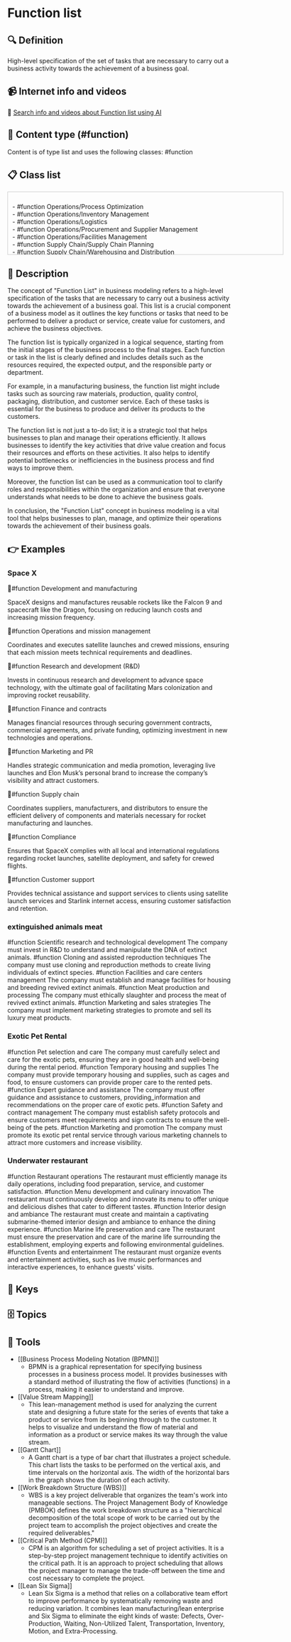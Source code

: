 
# Function list


## 🔍 Definition
High-level specification of the set of tasks that are necessary to carry out a business activity towards the achievement of a business goal.


## 📹 Internet info and videos
🤖 [Search info and videos about Function list using AI](https://www.perplexity.ai/search?q=videos+about+Function+list:+High-level+specification+of+the+set+of+tasks+that+are+necessary+to+carry+out+a+business+activity+aimed+at+achieving+a+business+objective.
)


## 📰 Content type (#function)
Content is of type list and uses the following classes: #function



## 📋 Class list

<div style='max-height: 120px; overflow-y: auto; border: 1px solid #ccc; padding: 10px; width: 600px;'>
  <ul style='list-style-type: none; padding-left: 0;'>


<li>- #function  Operations/Process Optimization</li>
<li>- #function  Operations/Inventory Management</li>
<li>- #function  Operations/Logistics</li>
<li>- #function  Operations/Procurement and Supplier Management</li>
<li>- #function  Operations/Facilities Management</li>
<li>- #function  Supply Chain/Supply Chain Planning</li>
<li>- #function  Supply Chain/Warehousing and Distribution</li>
<li>- #function  Supply Chain/Order Fulfillment</li>
<li>- #function  Legal/Contract Management</li>
<li>- #function  Legal/Intellectual Property Protection</li>
<li>- #function  Legal/Regulatory Compliance</li>
<li>- #function  Legal/Legal Counsel</li>
<li>- #function  Compliance/Risk Management</li>
<li>- #function  Compliance/Data Privacy and Protection</li>
<li>- #function  Compliance/Ethics and Governance</li>
<li>- #function  Data/Data Analysis</li>
<li>- #function  Data/Data Visualization</li>
<li>- #function  Data/Data Management</li>
<li>- #function  Analytics/Marketing Analytics</li>
<li>- #function  Analytics/Business Intelligence</li>
<li>- #function  Analytics/Forecasting and Predictive Modeling</li>
<li>- #function  Analytics/A/B Testing and Experimentation</li>
<li>- #function  Administration/Office Management</li>
<li>- #function  Administration/Executive Assistance</li>
<li>- #function  Administration/Document Management</li>
<li>- #function  Office Support/Reception and Front Desk</li>
<li>- #function  Office Support/Calendar Management</li>
<li>- #function  Office Support/Travel Coordination</li>
<li>- #function  Office Support/Record Keeping</li>
<li>- #function  Strategy/Strategic Planning</li>
<li>- #function  Strategy/Business Analysis</li>
<li>- #function  Strategy/Market Research</li>
<li>- #function  Strategy/Competitive Intelligence</li>
<li>- #function  Business Planning/Business Development</li>
<li>- #function  Business Planning/Financial Planning</li>
<li>- #function  Business Planning/Market Entry Strategy</li>
<li>- #function  Business Planning/Feasibility Analysis</li>
<li>- #function  Customer Insights/Market Research</li>
<li>- #function  Customer Insights/User Research</li>
<li>- #function  Customer Insights/Customer Surveys</li>
<li>- #function  Customer Experience/Customer Journey Mapping</li>
<li>- #function  Customer Experience/Usability Testing</li>
<li>- #function  Customer Experience/Service Design</li>
<li>- #function  Customer Experience/Feedback Analysis</li>
<li>- #function  Public Relations/Media Relations</li>
<li>- #function  Public Relations/Press Release Writing</li>
<li>- #function  Public Relations/Event Planning and Coordination</li>
<li>- #function  Communication/Internal Communication</li>
<li>- #function  Communication/External Communication</li>
<li>- #function  Communication/Crisis Management</li>
<li>- #function  Communication/Brand Messaging</li>
<li>- #function  Marketing/SEO</li>
<li>- #function  Marketing/SEM (Search Engine Marketing)</li>
<li>- #function  Marketing/Social Media Marketing</li>
<li>- #function  Marketing/Content Marketing</li>
<li>- #function  Marketing/Email Marketing</li>
<li>- #function  Marketing/Growth Hacking</li>
<li>- #function  Marketing/Lead Generation</li>
<li>- #function  Marketing/Marketing Analytics</li>
<li>- #function  Product Development/Product Management</li>
<li>- #function  Product Development/Product Design</li>
<li>- #function  Project Management/Agile Project Management</li>
<li>- #function  Project Management/Quality Control</li>
<li>- #function  Project Management/Continuous Improvement</li>
<li>- #function  Project Management/Research and Development</li>
<li>- #function  Software Development/Software Engineering</li>
<li>- #function  Software Development/Web Development</li>
<li>- #function  Software Development/Mobile App Development</li>
<li>- #function  Technology/System Architecture</li>
<li>- #function  Technology/Cybersecurity</li>
<li>- #function  Technology/Data Analysis</li>
<li>- #function  Technology/Artificial Intelligence</li>
<li>- #function  Technology/Big Data</li>
<li>- #function  Sales/Sales Development</li>
<li>- #function  Sales/Account Management</li>
<li>- #function  Sales/Customer Support</li>
<li>- #function  Sales/Customer Retention</li>
<li>- #function  Sales/Upselling and Cross-selling</li>
<li>- #function  Customer Support/Technical Support</li>
<li>- #function  Customer Relations/Customer Relationship Management</li>
<li>- #function  Customer Relations/Strategic Partnerships</li>
<li>- #function  Finance/Accounting</li>
<li>- #function  Finance/Cost Control</li>
<li>- #function  Finance/Cash Flow Management</li>
<li>- #function  Finance/Financial Forecasting</li>
<li>- #function  Finance/Financial Analysis</li>
<li>- #function  Finance/Invoicing and Collections</li>
<li>- #function  Finance/Tax Management</li>
<li>- #function  Finance/Internal Auditing</li>
<li>- #function  Human Resources/Talent Management</li>
<li>- #function  Human Resources/Recruitment</li>
<li>- #function  Human Resources/Personnel Administration</li>
<li>- #function  Human Resources/Leadership Development</li>
<li>- #function  Organizational Culture/Employee Engagement</li>
<li>- #function  Organizational Culture/Performance Management</li>
<li>- #function  Organizational Culture/Training and Development</li>
<li>- #function  Organizational Culture/Diversity and Inclusion</li>

  </ul>
</div>

## 📖 Description
  The concept of "Function List" in business modeling refers to a high-level specification of the tasks that are necessary to carry out a business activity towards the achievement of a business goal. This list is a crucial component of a business model as it outlines the key functions or tasks that need to be performed to deliver a product or service, create value for customers, and achieve the business objectives.
  
  The function list is typically organized in a logical sequence, starting from the initial stages of the business process to the final stages. Each function or task in the list is clearly defined and includes details such as the resources required, the expected output, and the responsible party or department.
  
  For example, in a manufacturing business, the function list might include tasks such as sourcing raw materials, production, quality control, packaging, distribution, and customer service. Each of these tasks is essential for the business to produce and deliver its products to the customers.
  
  The function list is not just a to-do list; it is a strategic tool that helps businesses to plan and manage their operations efficiently. It allows businesses to identify the key activities that drive value creation and focus their resources and efforts on these activities. It also helps to identify potential bottlenecks or inefficiencies in the business process and find ways to improve them.
  
  Moreover, the function list can be used as a communication tool to clarify roles and responsibilities within the organization and ensure that everyone understands what needs to be done to achieve the business goals.
  
  In conclusion, the "Function List" concept in business modeling is a vital tool that helps businesses to plan, manage, and optimize their operations towards the achievement of their business goals.


## 👉 Examples
  ### Space X
  👔#function Development and manufacturing
  
  SpaceX designs and manufactures reusable rockets like the Falcon 9 and spacecraft like the Dragon, focusing on reducing launch costs and increasing mission frequency.
  
  👔#function Operations and mission management
  
  Coordinates and executes satellite launches and crewed missions, ensuring that each mission meets technical requirements and deadlines.
  
  👔#function Research and development (R&D)
  
  Invests in continuous research and development to advance space technology, with the ultimate goal of facilitating Mars colonization and improving rocket reusability.
  
  👔#function Finance and contracts
  
  Manages financial resources through securing government contracts, commercial agreements, and private funding, optimizing investment in new technologies and operations.
  
  👔#function Marketing and PR
  
  Handles strategic communication and media promotion, leveraging live launches and Elon Musk’s personal brand to increase the company’s visibility and attract customers.
  
  👔#function Supply chain
  
  Coordinates suppliers, manufacturers, and distributors to ensure the efficient delivery of components and materials necessary for rocket manufacturing and launches.
  
  👔#function Compliance
  
  Ensures that SpaceX complies with all local and international regulations regarding rocket launches, satellite deployment, and safety for crewed flights.
  
  👔#function Customer support
  
  Provides technical assistance and support services to clients using satellite launch services and Starlink internet access, ensuring customer satisfaction and retention.
  
  ### 
  
  ### extinguished animals meat
  #function Scientific research and technological development
  	The company must invest in R&D to understand and manipulate the DNA of extinct animals.
  #function Cloning and assisted reproduction techniques
  	The company must use cloning and reproduction methods to create living individuals of extinct species.
  #function Facilities and care centers management
  	The company must establish and manage facilities for housing and breeding revived extinct animals.
  #function Meat production and processing
  	The company must ethically slaughter and process the meat of revived extinct animals.
  #function Marketing and sales strategies
  	The company must implement marketing strategies to promote and sell its luxury meat products.
  ### Exotic Pet Rental
  #function Pet selection and care
  	The company must carefully select and care for the exotic pets, ensuring they are in good health and well-being during the rental period.
  #function Temporary housing and supplies
  	The company must provide temporary housing and supplies, such as cages and food, to ensure customers can provide proper care to the rented pets.
  #function Expert guidance and assistance
  	The company must offer guidance and assistance to customers, providing_information and recommendations on the proper care of exotic pets.
  #function Safety and contract management
  	The company must establish safety protocols and ensure customers meet requirements and sign contracts to ensure the well-being of the pets.
  #function Marketing and promotion
  	The company must promote its exotic pet rental service through various marketing channels to attract more customers and increase visibility.
  ### Underwater restaurant
  #function Restaurant operations
  	The restaurant must efficiently manage its daily operations, including food preparation, service, and customer satisfaction.
  #function Menu development and culinary innovation
  	The restaurant must continuously develop and innovate its menu to offer unique and delicious dishes that cater to different tastes.
  #function Interior design and ambiance
  	The restaurant must create and maintain a captivating submarine-themed interior design and ambiance to enhance the dining experience.
  #function Marine life preservation and care
  	The restaurant must ensure the preservation and care of the marine life surrounding the establishment, employing experts and following environmental guidelines.
  #function Events and entertainment
  	The restaurant must organize events and entertainment activities, such as live music performances and interactive experiences, to enhance guests' visits.


## 🔑 Keys
  


## 🗄️ Topics
  


## 🧰 Tools
  - [[Business Process Modeling Notation (BPMN)]]
    - BPMN is a graphical representation for specifying business processes in a business process model. It provides businesses with a standard method of illustrating the flow of activities (functions) in a process, making it easier to understand and improve.
  - [[Value Stream Mapping]]
    - This lean-management method is used for analyzing the current state and designing a future state for the series of events that take a product or service from its beginning through to the customer. It helps to visualize and understand the flow of material and information as a product or service makes its way through the value stream.
  - [[Gantt Chart]]
    - A Gantt chart is a type of bar chart that illustrates a project schedule. This chart lists the tasks to be performed on the vertical axis, and time intervals on the horizontal axis. The width of the horizontal bars in the graph shows the duration of each activity.
  - [[Work Breakdown Structure (WBS)]]
    - WBS is a key project deliverable that organizes the team's work into manageable sections. The Project Management Body of Knowledge (PMBOK) defines the work breakdown structure as a "hierarchical decomposition of the total scope of work to be carried out by the project team to accomplish the project objectives and create the required deliverables."
  - [[Critical Path Method (CPM)]]
    - CPM is an algorithm for scheduling a set of project activities. It is a step-by-step project management technique to identify activities on the critical path. It is an approach to project scheduling that allows the project manager to manage the trade-off between the time and cost necessary to complete the project.
  - [[Lean Six Sigma]]
    - Lean Six Sigma is a method that relies on a collaborative team effort to improve performance by systematically removing waste and reducing variation. It combines lean manufacturing/lean enterprise and Six Sigma to eliminate the eight kinds of waste: Defects, Over-Production, Waiting, Non-Utilized Talent, Transportation, Inventory, Motion, and Extra-Processing.
